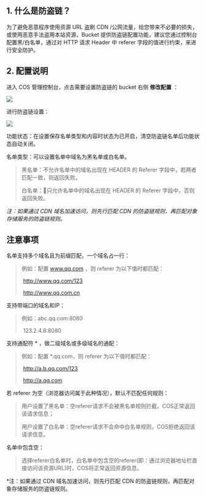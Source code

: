 ## 1. 什么是防盗链？

为了避免恶意程序使用资源 URL 盗刷 CDN /公网流量，给您带来不必要的损失，或使用恶意手法盗用本站资源，Bucket 提供防盗链配置功能，建议您通过控制台配置黑/白名单，通过对 HTTP 请求 Header 中 referer 字段的值进行约束，来进行安全防护。

## 2. 配置说明

进入 COS 管理控制台，点击需要设置防盗链的 bucket 右侧 **修改配置** ：

![](//mccdn.qcloud.com/static/img/61e098cb598ef0ad578becdac5ae4e4b/image.jpg)

进行防盗链设置：

![](//mccdn.qcloud.com/static/img/9a07888fc3bb9d3b00f224f0f6f75b3a/image.jpg)


功能状态：在设置保存名单类型和内容时状态为已开启，清空防盗链名单后功能状态自动关闭。

名单类型：可以设置名单中域名为黑名单或白名单。

> 黑名单：不允许名单中的域名出现在 HEADER 的 Referer 字段中，若两者匹配一致，则返回失败。
> 
> 白名单：只允许名单中的域名出现在 HEADER 的 Referer 字段中，否则返回失败。

*注：如果通过 CDN 域名加速访问，则先行匹配 CDN 的防盗链规则，再匹配对象存储服务的防盗链规则。*

## 注意事项
名单支持多个域名且为前缀匹配，一个域名占一行：

> 例如：配置 www.qq.com ，则 referer 为以下值时都匹配：
>
> ​	   http://www.qq.com/123
>
> ​	   http://www.qq.com.cn

支持带端口的域名和IP：

> 例如：abc.qq.com:8080
>
> ​	    123.2.4.8:8080

支持通配符 * ，做二级域名或多级域名的通配：

> 例如：配置 *.qq.com，则 referer 为以下值时都匹配：
>
> ​	   http://a.b.qq.com/123
>
> ​	   http://a.qq.com

若 referer 为空（浏览器访问属于此种情况），默认不匹配任何规则：

> 用户设置了黑名单：空referer请求不会被黑名单规则拦截，COS正常返回该请求信息；
>
> 用户设置了白名单：空referer请求不会命中白名单规则，COS拒绝返回该请求信息。

名单中包含空：

> 选择referer白名单时，白名单中包含空的referer(即：通过浏览器地址栏直接访问该资源URL)时，COS将正常返回资源信息。

*注：如果通过 CDN 域名加速访问，则先行匹配 CDN 的防盗链规则，再匹配对象存储服务的防盗链规则。
